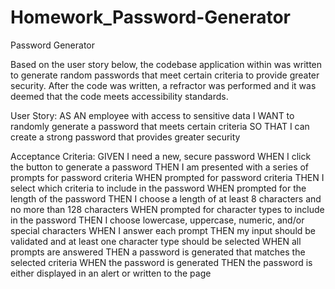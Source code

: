 # Homework_Password-Generator
Password Generator

Based on the user story below, the codebase application within was written to generate random passwords that meet certain criteria to provide greater security. After the code was written, a refractor was performed and it was deemed that the code meets accessibility standards.


User Story: 
AS AN employee with access to sensitive data
I WANT to randomly generate a password that meets certain criteria
SO THAT I can create a strong password that provides greater security

Acceptance Criteria: 
GIVEN I need a new, secure password
WHEN I click the button to generate a password
THEN I am presented with a series of prompts for password criteria
WHEN prompted for password criteria
THEN I select which criteria to include in the password
WHEN prompted for the length of the password
THEN I choose a length of at least 8 characters and no more than 128 characters
WHEN prompted for character types to include in the password
THEN I choose lowercase, uppercase, numeric, and/or special characters
WHEN I answer each prompt
THEN my input should be validated and at least one character type should be selected
WHEN all prompts are answered
THEN a password is generated that matches the selected criteria
WHEN the password is generated
THEN the password is either displayed in an alert or written to the page


